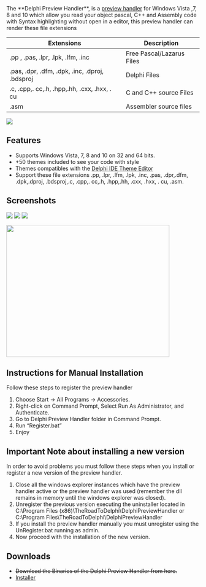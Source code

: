 <img src="https://dl.dropboxusercontent.com/u/12733424/github/delphi-preview-handler/logo.png" alt="" align="left" />
The **Delphi Preview Handler**, is a <a href='http://msdn.microsoft.com/en-us/magazine/cc163487.aspx'>preview handler</a> for Windows Vista ,7, 8 and 10 which allow you read your object pascal, C++ and Assembly code with Syntax highlighting without open in a editor, this preview handler can render these file extensions

Extensions | Description
------------ | -------------
.pp , .pas, .lpr, .lpk, .lfm, .inc | Free Pascal/Lazarus Files
.pas, .dpr, .dfm, .dpk, .inc, .dproj, .bdsproj  | Delphi Files
.c, .cpp,. cc,.h, .hpp,.hh, .cxx, .hxx, . cu | C and C++ source Files 
.asm | Assembler source files


[![](https://dl.dropboxusercontent.com/u/12733424/Images/followrruz.png)](https://twitter.com/RRUZ)

## Features ##
<ul>
<li>Supports Windows Vista, 7, 8 and 10 on 32 and 64 bits.</li>
<li>+50 themes included to see your code with style</li>
<li>Themes compatibles with the <a href='https://github.com/RRUZ/delphi-ide-theme-editor'>Delphi IDE Theme Editor</a></li>
<li>Support these file extensions .pp, .lpr, .lfm, .lpk, .inc, .pas, .dpr,.dfm, .dpk,.dproj, .bdsproj,.c, .cpp,. cc,.h, .hpp,.hh, .cxx, .hxx, . cu, .asm.</li>
</ul>


## Screenshots ##
<img src='https://dl.dropboxusercontent.com/u/12733424/Blog/Delphi%20Preview%20Handler/Images/1.png' />
<img src='https://dl.dropboxusercontent.com/u/12733424/Blog/Delphi%20Preview%20Handler/Images/2.png' />
<img src='https://dl.dropboxusercontent.com/u/12733424/Blog/Delphi%20Preview%20Handler/Images/3.png' />


<a href='http://www.youtube.com/watch?feature=player_embedded&v=kFvSC7MTdcQ' target='_blank'><img src='http://img.youtube.com/vi/kFvSC7MTdcQ/0.jpg' width='425' height=344 /></a><br>
<h2>Instructions for Manual Installation</h2>
Follow these steps to register the preview handler</blockquote>

  1. Choose Start -> All Programs -> Accessories.
  2. Right-click on Command Prompt, Select Run As Administrator, and Authenticate.
  3. Go to Delphi Preview Handler folder in Command Prompt.
  4. Run “Register.bat”
  5. Enjoy

## Important Note about installing  a new version ##
In order to avoid problems you must follow these steps when you install or register a new version of the preview handler.

  1. Close all the windows explorer instances which have the preview handler active or the preview handler was used (remember the dll remains in memory until the windows explorer was closed).
  2. Unregister the previous version executing the uninstaller located in C:\Program Files (x86)\TheRoadToDelphi\DelphiPreviewHandler or C:\Program Files\TheRoadToDelphi\DelphiPreviewHandler
  3. If you install the preview handler manually you must unregister using the UnRegister.bat  running as admin.
  4. Now proceed with the installation of the new version.


## Downloads ##

* <strike>Download the Binaries of the Delphi Preview Handler from here.</strike>
* <a href='http://goo.gl/e3qqnr'>Installer</a>
